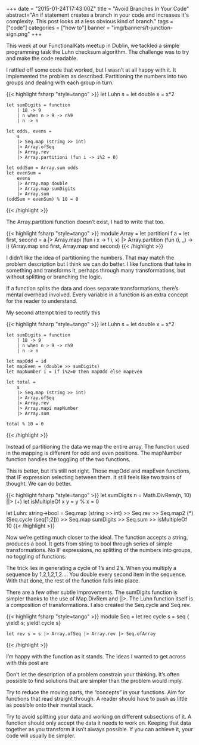 +++
date = "2015-01-24T17:43:00Z"
title = "Avoid Branches In Your Code"
abstract="An if statement creates a branch in your code and increases it's complexity. This post looks at a less obvious kind of branch."
tags = ["code"]
categories = ["how to"]
banner = "img/banners/t-junction-sign.png"
+++

This week at our FunctionalKats meetup in Dublin, we tackled a simple programming task the Luhn checksum algorithm. The challenge was to try and make the code readable.

I rattled off some code that worked, but I wasn’t at all happy with it. It implemented the problem as described. Partitioning the numbers into two groups and dealing with each group in turn.


{{< highlight fsharp "style=tango" >}}
let Luhn s =
    let double x = x*2

    let sumDigits = function
        | 18 -> 9
        | n when n > 9 -> n%9
        | n -> n

    let odds, evens =
        s
        |> Seq.map (string >> int)
        |> Array.ofSeq
        |> Array.rev
        |> Array.partitioni (fun i -> i%2 = 0)

    let oddSum = Array.sum odds
    let evenSum =
        evens
        |> Array.map double
        |> Array.map sumDigits
        |> Array.sum
    (oddSum + evenSum) % 10 = 0
{{< /highlight >}}

The Array.partitioni function doesn’t exist, I had to write that too.

{{< highlight fsharp "style=tango" >}}
module Array =
    let partitioni f a =
        let first, second =
            a
            |> Array.mapi (fun i x -> f i, x)
            |> Array.partition (fun (i, _) -> i)
        (Array.map snd first, Array.map snd second)
{{< /highlight >}}

I didn’t like the idea of partitioning the numbers. That may match the problem description but I think we can do better. I like functions that take in something and transforms it, perhaps through many transformations, but without splitting or branching the logic.

If a function splits the data and does separate transformations, there’s mental overhead involved. Every variable in a function is an extra concept for the reader to understand.

My second attempt tried to rectify this

{{< highlight fsharp "style=tango" >}}
let Luhn s =
    let double x = x*2

    let sumDigits = function
        | 18 -> 9
        | n when n > 9 -> n%9
        | n -> n

    let mapOdd = id
    let mapEven = (double >> sumDigits)
    let mapNumber i = if i%2=0 then mapOdd else mapEven

    let total =
        s
        |> Seq.map (string >> int)
        |> Array.ofSeq
        |> Array.rev
        |> Array.mapi mapNumber
        |> Array.sum

    total % 10 = 0
{{< /highlight >}}

Instead of partitioning the data we map the entire array. The function used in the mapping is different for odd and even positions. The mapNumber function handles the toggling of the two functions.

This is better, but it’s still not right. Those mapOdd and mapEven functions, that IF expression selecting between them. It still feels like two trains of thought. We can do better.

{{< highlight fsharp "style=tango" >}}
let sumDigits n = Math.DivRem(n, 10) ||> (+)
let isMultipleOf x y = y % x = 0

let Luhn: string->bool =
    Seq.map (string >> int) 
    >> Seq.rev
    >> Seq.map2 (*) (Seq.cycle (seq[1;2])) 
    >> Seq.map sumDigits
    >> Seq.sum
    >> isMultipleOf 10
{{< /highlight >}}

Now we’re getting much closer to the ideal. The function accepts a string, produces a bool. It gets from string to bool through series of simple transformations. No IF expressions, no splitting of the numbers into groups, no toggling of functions.

The trick lies in generating a cycle of 1’s and 2’s. When you multiply a sequence by 1,2,1,2,1,2…. You double every second item in the sequence. With that done, the rest of the function falls into place.

There are a few other subtle improvements. The sumDigits function is simpler thanks to the use of Map.DivRem and ||>.  The Luhn function itself is a composition of transformations. I also created the Seq.cycle and Seq.rev.

{{< highlight fsharp "style=tango" >}}
module Seq =
    let rec cycle s = seq { yield! s; yield! cycle s}

    let rev s = s |> Array.ofSeq |> Array.rev |> Seq.ofArray
{{< /highlight >}}

I’m happy with the function as it stands. The ideas I wanted to get across with this post are

Don’t let the description of a problem constrain your thinking. It’s often possible to find solutions that are simpler than the problem would imply.

Try to reduce the moving parts, the “concepts” in your functions. Aim for functions that read straight through. A reader should have to push as little as possible onto their mental stack.

Try to avoid splitting your data and working on different subsections of it. A function should only accept the data it needs to work on. Keeping that data together as you transform it isn’t always possible. If you can achieve it, your code will usually be simpler.